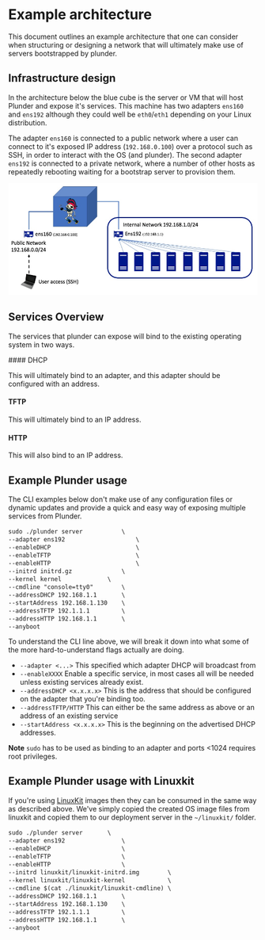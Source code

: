 # Example architecture

This document outlines an example architecture that one can consider when structuring or designing a network that will ultimately make use of servers bootstrapped by plunder.

## Infrastructure design

In the architecture below the blue cube is the server or VM that will host Plunder and expose it's services. This machine has two adapters `ens160` and `ens192` although they could well be `eth0`/`eth1` depending on your Linux distribution. 

The adapter `ens160` is connected to a public network where a user can connect to it's exposed IP address (`192.168.0.100`) over a protocol such as SSH, in order to interact with the OS (and plunder). The second adapter `ens192` is connected to a private network, where a number of other hosts as repeatedly rebooting waiting for a bootstrap server to provision them. 

![](../image/simple_architecture.jpg)

## Services Overview

The services that plunder can expose will bind to the existing operating system in two ways. 

#### DHCP

This will ultimately bind to an adapter, and this adapter should be configured with an address.

#### TFTP 

This will ultimately bind to an IP address.

#### HTTP

This will also bind to an IP address.

## Example Plunder usage

The CLI examples below don't make use of any configuration files or dynamic updates and provide a quick and easy way of exposing multiple services from Plunder.

```
sudo ./plunder server			\
--adapter ens192					\
--enableDHCP 						\
--enableTFTP 						\
--enableHTTP 						\
--initrd initrd.gz	     		\
--kernel kernel            	\
--cmdline "console=tty0" 		\
--addressDHCP 192.168.1.1 		\
--startAddress 192.168.1.130 	\
--addressTFTP 192.1.1.1 		\
--addressHTTP 192.168.1.1 		\
--anyboot  
```

To understand the CLI line above, we will break it down into what some of the more hard-to-understand flags actually are doing.

- `--adapter <...>` This specified which adapter DHCP will broadcast from
- `--enableXXXX` Enable a specific service, in most cases all will be needed unless existing services already exist.
- `--addressDHCP <x.x.x.x>` This is the address that should be configured on the adapter that you're binding too.
- `--addressTFTP/HTTP` This can either be the same address as above or an address of an existing service
- `--startAddress <x.x.x.x>` This is the beginning on the advertised DHCP addresses.

**Note** `sudo` has to be used as binding to an adapter and ports <1024 requires root privileges. 


## Example Plunder usage with Linuxkit

If you're using [LinuxKit](https://github.com/linuxkit/linuxkit) images then they can be consumed in the same way as described above. We've simply copied the created OS image files from linuxkit and copied them to our deployment server in the `~/linuxkit/` folder.   

```
sudo ./plunder server		\
--adapter ens192				\
--enableDHCP 					\
--enableTFTP 					\
--enableHTTP 					\
--initrd linuxkit/linuxkit-initrd.img        \
--kernel linuxkit/linuxkit-kernel            \
--cmdline $(cat ./linuxkit/linuxkit-cmdline) \
--addressDHCP 192.168.1.1 		\
--startAddress 192.168.1.130 	\
--addressTFTP 192.1.1.1 		\
--addressHTTP 192.168.1.1 		\
--anyboot  
```